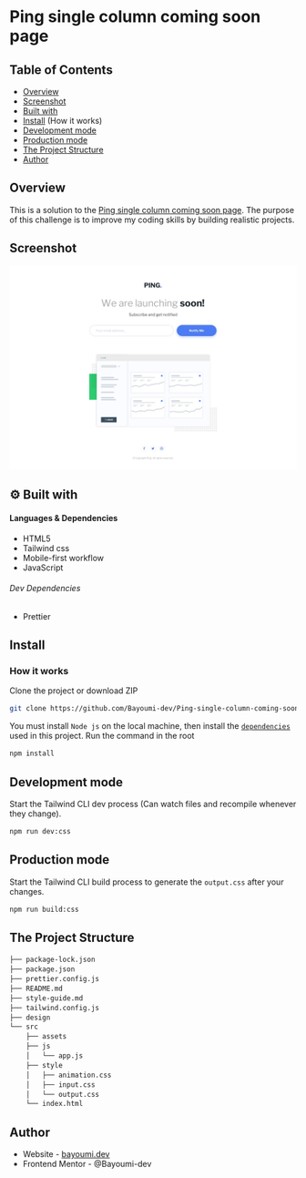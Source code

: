 # Ping single column coming soon page
## Table of Contents

- [Overview](#overview)
- [Screenshot](#screenshot)
- [Built with](#-built-with)
- [Install](#install) (How it works)
- [Development mode](#development-mode)
- [Production  mode](#production-mode)
- [The Project Structure](#the-project-structure)
- [Author](#author)

## Overview

This is a solution to the [Ping single column coming soon page](https://www.frontendmentor.io/challenges/ping-single-column-coming-soon-page-5cadd051fec04111f7b848da). The purpose of this challenge is to improve my coding skills by building realistic projects.

## Screenshot

![Suite landing page](https://github.com/Bayoumi-dev/Ping-single-column-coming-soon-page/blob/master/design/desktop-design.jpg)


## ⚙ Built with
#### Languages & Dependencies
- HTML5
- Tailwind css
- Mobile-first workflow
- JavaScript
###### Dev Dependencies
- Prettier

## Install

### How it works
Clone the project or download ZIP
```bash
git clone https://github.com/Bayoumi-dev/Ping-single-column-coming-soon-page.git
```
You must install `Node js` on the local machine, then install the [`dependencies`](package.json) used in this project. Run the command in the root
```bash
npm install
```
## Development mode
Start the Tailwind CLI dev process (Can watch files and recompile whenever they change).
```bash
npm run dev:css
```

## Production mode
Start the Tailwind CLI build process to generate the `output.css` after your changes.
 ```bash
npm run build:css
```
## The Project Structure
```bash
├── package-lock.json
├── package.json
├── prettier.config.js
├── README.md
├── style-guide.md
├── tailwind.config.js
├── design
└── src     
    ├── assets
    ├── js
    │   └── app.js
    ├── style
    │   ├── animation.css
    │   ├── input.css 
    │   └── output.css
    └── index.html
```

## Author
- Website - [bayoumi.dev](https://bayoumi.dev)
- Frontend Mentor - @Bayoumi-dev
